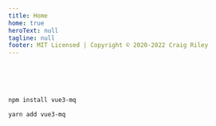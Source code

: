 ```yaml
---
title: Home
home: true
heroText: null
tagline: null
footer: MIT Licensed | Copyright © 2020-2022 Craig Riley
---
```


<HomePageHero />

<div class="hero" style="margin-bottom: 5rem;">
    <AutoLink
    class="action-button primary"
    :item="{ link: '/installation', text: 'Get Started' }"
    />
</div>


<CodeGroup>
  <CodeGroupItem title="NPM" active>

```bash
npm install vue3-mq
```

  </CodeGroupItem>

  <CodeGroupItem title="Yarn">
  
```bash
yarn add vue3-mq
```

  </CodeGroupItem>
</CodeGroup>

